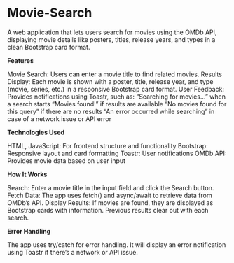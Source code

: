 # Movie-Search

A web application that lets users search for movies using the OMDb API, displaying movie details like posters, titles, release years, and types in a clean Bootstrap card format.

**Features**  

Movie Search: Users can enter a movie title to find related movies.
Results Display: Each movie is shown with a poster, title, release year, and type (movie, series, etc.) in a responsive Bootstrap card format.
User Feedback: Provides notifications using Toastr, such as:
“Searching for movies…” when a search starts
“Movies found!” if results are available
“No movies found for this query” if there are no results
“An error occurred while searching” in case of a network issue or API error

**Technologies Used**  

HTML, JavaScript: For frontend structure and functionality
Bootstrap: Responsive layout and card formatting
Toastr: User notifications
OMDb API: Provides movie data based on user input

**How It Works**  

Search: Enter a movie title in the input field and click the Search button.
Fetch Data: The app uses fetch() and async/await to retrieve data from OMDb’s API.
Display Results: If movies are found, they are displayed as Bootstrap cards with information. Previous results clear out with each search.

**Error Handling**  

The app uses try/catch for error handling. It will display an error notification using Toastr if there’s a network or API issue.
